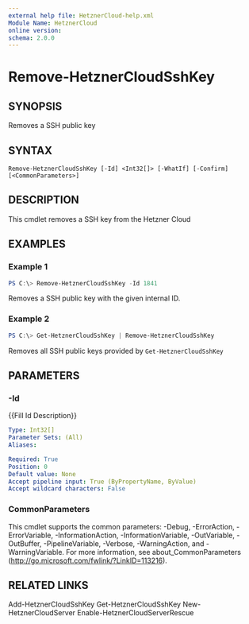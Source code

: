 ```yaml
---
external help file: HetznerCloud-help.xml
Module Name: HetznerCloud
online version:
schema: 2.0.0
---
```

# Remove-HetznerCloudSshKey

## SYNOPSIS

Removes a SSH public key

## SYNTAX

```
Remove-HetznerCloudSshKey [-Id] <Int32[]> [-WhatIf] [-Confirm] [<CommonParameters>]
```

## DESCRIPTION

This cmdlet removes a SSH key from the Hetzner Cloud

## EXAMPLES

### Example 1

```powershell
PS C:\> Remove-HetznerCloudSshKey -Id 1841
```

Removes a SSH public key with the given internal ID.

### Example 2

```powershell
PS C:\> Get-HetznerCloudSshKey | Remove-HetznerCloudSshKey
```

Removes all SSH public keys provided by `Get-HetznerCloudSshKey`

## PARAMETERS

### -Id

{{Fill Id Description}}

```yaml
Type: Int32[]
Parameter Sets: (All)
Aliases:

Required: True
Position: 0
Default value: None
Accept pipeline input: True (ByPropertyName, ByValue)
Accept wildcard characters: False
```

### CommonParameters

This cmdlet supports the common parameters: -Debug, -ErrorAction, -ErrorVariable, -InformationAction, -InformationVariable, -OutVariable, -OutBuffer, -PipelineVariable, -Verbose, -WarningAction, and -WarningVariable.
For more information, see about_CommonParameters (http://go.microsoft.com/fwlink/?LinkID=113216).

## RELATED LINKS

Add-HetznerCloudSshKey
Get-HetznerCloudSshKey
New-HetznerCloudServer
Enable-HetznerCloudServerRescue
